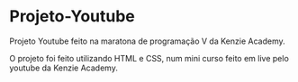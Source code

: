 # Projeto-Youtube
Projeto Youtube feito na maratona de programação V da Kenzie Academy.

O projeto foi feito utilizando HTML e CSS, num mini curso feito em live pelo youtube da Kenzie Academy.

